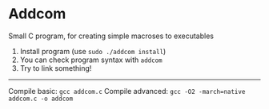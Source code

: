 # Addcom
Small C program, for creating simple macroses to executables

1. Install program (use ```sudo ./addcom install```)
2. You can check program syntax with ```addcom```
3. Try to link something!
---
Compile basic: ```gcc addcom.c```
Compile advanced: ```gcc -O2 -march=native addcom.c -o addcom```
